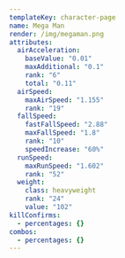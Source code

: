 ```yaml
---
templateKey: character-page
name: Mega Man
render: /img/megaman.png
attributes:
  airAcceleration:
    baseValue: "0.01"
    maxAdditional: "0.1"
    rank: "6"
    total: "0.11"
  airSpeed:
    maxAirSpeed: "1.155"
    rank: "19"
  fallSpeed:
    fastFallSpeed: "2.88"
    maxFallSpeed: "1.8"
    rank: "10"
    speedIncrease: "60%"
  runSpeed:
    maxRunSpeed: "1.602"
    rank: "52"
  weight:
    class: heavyweight
    rank: "24"
    value: "102"
killConfirms:
  - percentages: {}
combos:
  - percentages: {}
---
```

